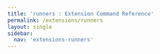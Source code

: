 ```yaml
---
title: 'runners : Extension Command Reference'
permalink: /extensions/runners
layout: single
sidebar:
  nav: 'extensions-runners'
---
```


